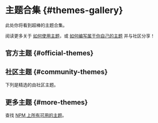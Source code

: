 # 主题合集 {#themes-gallery}

此处你将看到超棒的主题合集。

阅读更多关于 [如何使用主题](/themes/use)，或 [如何编写属于你自己的主题](/themes/write-a-theme) 并与社区分享！

## 官方主题 {#official-themes}

<ClientOnly>
  <ThemeGallery collection="official"/>
</ClientOnly>

## 社区主题 {#community-themes}

下列是精选的由社区主题。

<!-- Edit in ./docs/.vitepress/themes.ts -->
<ClientOnly>
  <ThemeGallery collection="community"/>
</ClientOnly>

## 更多主题 {#more-themes}

查找 [NPM 上所有可用的主题](https://www.npmjs.com/search?q=keywords%3Aslidev-theme)。

